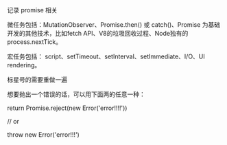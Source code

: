 记录 promise  相关


微任务包括：MutationObserver、Promise.then() 或 catch()、Promise 为基础开发的其他技术，比如fetch API、V8的垃圾回收过程、Node独有的process.nextTick。

宏任务包括： script、setTimeout、setInterval、setImmediate、I/O、UI rendering。


标星号的需要重做一遍

想要抛出一个错误的话，可以用下面两的任意一种：

return Promise.reject(new Error('error!!!!'))

// or

throw new Error('error!!!')